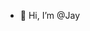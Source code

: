 - 👋 Hi, I’m @Jay

<!---
Jay-labelblind/Jay-labelblind is a ✨ special ✨ repository because its `README.md` (this file) appears on your GitHub profile.
You can click the Preview link to take a look at your changes.
--->
